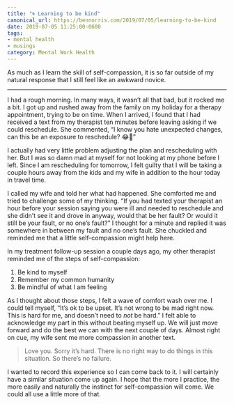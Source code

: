 ```yaml
---
title: "🌀 Learning to be kind"
canonical_url: https://bennorris.com/2019/07/05/learning-to-be-kind
date: 2019-07-05 11:25:00-0600
tags:
- mental health
- musings
category: Mental Work Health
---
```


As much as I learn the skill of self-compassion, it is so far outside of my natural response that I still feel like an awkward novice.

***

I had a rough morning. In many ways, it wasn’t all that bad, but it rocked me a bit. I got up and rushed away from the family on my holiday for a therapy appointment, trying to be on time. When I arrived, I found that I had received a text from my therapist ten minutes before leaving asking if we could reschedule. She commented, “I know you hate unexpected changes, can this be an exposure to reschedule? 😂😬”

I actually had very little problem adjusting the plan and rescheduling with her. But I was so damn mad at myself for not looking at my phone before I left. Since I am rescheduling for tomorrow, I felt guilty that I will be taking a couple hours away from the kids and my wife in addition to the hour today in travel time.

I called my wife and told her what had happened. She comforted me and tried to challenge some of my thinking. “If you had texted your therapist an hour before your session saying you were ill and needed to reschedule and she didn’t see it and drove in anyway, would that be her fault? Or would it still be your fault, or no one’s fault?” I thought for a minute and replied it was somewhere in between my fault and no one’s fault. She chuckled and reminded me that a little self-compassion might help here.

In my treatment follow-up session a couple days ago, my other therapist reminded me of the steps of self-compassion:

1. Be kind to myself
2. Remember my common humanity
3. Be mindful of what I am feeling

As I thought about those steps, I felt a wave of comfort wash over me. I could tell myself, “It’s ok to be upset. It’s not wrong to be mad right now. This is hard for me, and doesn’t need to *not* be hard.” I felt able to acknowledge my part in this without beating myself up. We will just move forward and do the best we can with the next couple of days. Almost right on cue, my wife sent me more compassion in another text.

> Love you. Sorry it’s hard. There is no right way to do things in this situation. So there’s no failure.

I wanted to record this experience so I can come back to it. I will certainly have a similar situation come up again. I hope that the more I practice, the more easily and naturally the instinct for self-compassion will come. We could all use a little more of that.
